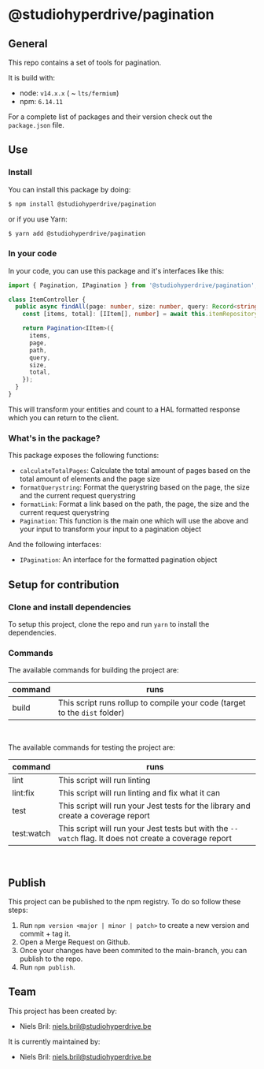 # @studiohyperdrive/pagination

## General

This repo contains a set of tools for pagination.

It is build with:
- node: `v14.x.x` ( ~ `lts/fermium`)
- npm: `6.14.11`

For a complete list of packages and their version check out the `package.json` file.

## Use

### Install

You can install this package by doing:
``` bash
$ npm install @studiohyperdrive/pagination
```
or if you use Yarn:
``` bash
$ yarn add @studiohyperdrive/pagination
```

### In your code
In your code, you can use this package and it's interfaces like this:

```typescript
import { Pagination, IPagination } from '@studiohyperdrive/pagination';

class ItemController {
  public async findAll(page: number, size: number, query: Record<string, unknown>): Promise<IPagination<IItem>> {
    const [items, total]: [IItem[], number] = await this.itemRepository.findAndCount(page, size);

    return Pagination<IItem>({
      items,
      page,
      path,
      query,
      size,
      total,
    });
  }
}
```

This will transform your entities and count to a HAL formatted response which you can return to the client.

### What's in the package?
This package exposes the following functions:
- `calculateTotalPages`: Calculate the total amount of pages based on the total amount of elements and the page size
- `formatQuerystring`: Format the querystring based on the page, the size and the current request querystring
- `formatLink`: Format a link based on the path, the page, the size and the current request querystring
- `Pagination`: This function is the main one which will use the above and your input to transform your input to a pagination object

And the following interfaces:
- `IPagination`: An interface for the formatted pagination object
## Setup for contribution

### Clone and install dependencies
To setup this project, clone the repo and run `yarn` to install the dependencies.

### Commands
The available commands for building the project are:

| command      | runs                                                                                                      |
|--------------|-----------------------------------------------------------------------------------------------------------|
| build        | This script runs rollup to compile your code (target to the `dist` folder)                                |
<br>

The available commands for testing the project are:

| command      | runs                                                                                                      |
|--------------|-----------------------------------------------------------------------------------------------------------|
| lint         | This script will run linting                                                                              |
| lint:fix     | This script will run linting and fix what it can                                                          |
| test         | This script will run your Jest tests for the library and create a coverage report                         |
| test:watch   | This script will run your Jest tests but with the `--watch` flag. It does not create a coverage report    |
<br>

## Publish

This project can be published to the npm registry. To do so follow these steps:
1. Run `npm version <major | minor | patch>` to create a new version and commit + tag it.
2. Open a Merge Request on Github.
3. Once your changes have been commited to the main-branch, you can publish to the repo.
4. Run `npm publish`.

## Team

This project has been created by:
- Niels Bril: niels.bril@studiohyperdrive.be

It is currently maintained by:
- Niels Bril: niels.bril@studiohyperdrive.be
